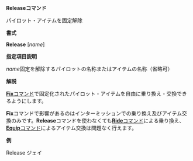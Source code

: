 **Releaseコマンド**

パイロット・アイテムを固定解除

**書式**

**Release** [*name*]

**指定項目説明**

*name*固定を解除するパイロットの名称またはアイテムの名称（省略可）

**解説**

[**Fix**コマンド](Fixコマンド.md)で固定化されたパイロット・アイテムを自由に乗り換え・交換できるようにします。

**Fix**コマンドで影響があるのはインターミッションでの乗り換え及びアイテム交換のみです。**Release**コマンドを使わなくても[**Ride**コマンド](Rideコマンド.md)による乗り換え、[**Equip**コマンド](Equipコマンド.md)によるアイテム交換は問題なく行えます。

**例**

Release ジェイ
